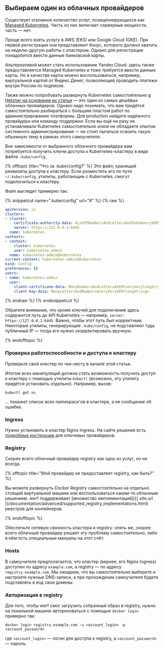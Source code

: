 ## Выбираем один из облачных провайдеров

Существует огромное количество услуг, позиционирующихся как [Managed Kubernetes](https://www.google.com/search?q=managed+kubernetes). Часть из них включает серверные мощности, часть — нет.

Проще всего взять услугу в AWS (EKS) или Google Cloud (GKE). При первой регистрации они представляют бонус, которого должно хватить на неделю-другую работы с кластером. Однако для регистрации понадобится ввести данные банковской карты.

Альтернативой может стать использование Yandex.Cloud: здесь также предоставляется Managed Kubernetes и тоже требуется ввести данные карты. Но в качестве карты можно воспользоваться, например, виртуальной картой от Яндекс.Денег, позволяющей проводить платежи внутри России по подписке.

Также можно попробовать развернуть Kubernetes самостоятельно [в Hetzner на основании их статьи](https://community.hetzner.com/tutorials/install-kubernetes-cluster) — это один из самых дешёвых облачных провайдеров. Однако надо понимать, что вам придётся самостоятельно разбираться с большим пластом работ по администрированию платформы. Для production найдите надёжного провайдера или команду поддержки.
Если вы ещё ни разу не устанавливали Kubernetes самостоятельно и/или не обладаете опытом системного администрирования — не стоит пытаться освоить такую объемную тему в рамках этого самоучителя.

Вне зависимости от выбранного облачного провайдера вам потребуется получить ключи доступа к Kubernetes-кластеру в виде файла `.kube/config`.

<!--  .kube/config -->
{% offtopic title="Что за .kube/config?" %}
Это файл, хранящий реквизиты доступа к кластеру. Если разместить его по пути `~/.kube/config`, утилиты, работающие с Kubernetes, смогут подключиться к кластеру.

Файл выглядит примерно так:

{% snippetcut name=".kube/config" url="#" %}
{% raw %}
```yaml
apiVersion: v1
clusters:
- cluster:
    certificate-authority-data: ALotOfNumbersAndLettersAndSoOnAveryVERYveryLongStringInBase64=
    server: https://127.0.0.1:6445
  name: kubernetes
contexts:
- context:
    cluster: kubernetes
    user: kubernetes-admin
  name: kubernetes-admin@kubernetes
current-context: kubernetes-admin@kubernetes
kind: Config
preferences: {}
users:
- name: kubernetes-admin
  user:
    client-certificate-data: ManyNumbersAndLettersAVERYveryVerylongString=
    client-key-data: ManyLettersAndNumbersAveryVeryVERYlongString=
```
{% endraw %}
{% endsnippetcut %}

Обратите внимание, что кроме ключей для подключения здесь содержится путь до API Kubernetes — например, `server: https://127.0.0.1:6445`. Важно, чтобы этот путь был корректным. Некоторые утилиты, генерирующие `.kube/config`, не подставляют туда публичный IP — тогда его нужно скорректировать вручную.

{% endofftopic %}
<!-- / .kube/config -->

### Проверка работоспособности и доступа к кластеру

Проверьте свой кластер по чек-листу в начале этой статьи.

Итогом всех манипуляций должна стать возможность получить доступ к кластеру с помощью утилиты `kubectl` (возможно, эту утилиту придётся установить отдельно). Например, вызов:

```shell
kubectl get ns
```

… покажет список всех namespace'ов в кластере, а не сообщение об ошибке.

### Ingress

Нужно установить в кластер Nginx Ingress. На сайте решения есть [подробные инструкции](https://kubernetes.github.io/ingress-nginx/deploy/) для ключевых провайдеров.

### Registry

Скорее всего облачный провайдер registry как одну из услуг, но не всегда.

{% offtopic title="Мой провайдер не предоставляет registry, как быть?" %}

Вы можете развернуть Docker Registry самостоятельно на отдельно стоящей виртуальной машине или воспользоваться каким-то облачным решением. werf поддерживает [множество имплементаций]({{ site.url }}/documentation/advanced/supported_registry_implementations.html) реестров для контейнеров.

{% endofftopic %}

Обеспечьте сетевую связность кластера и registry: опять же, скорее всего облачный провайдер решает эту проблему самостоятельно, либо в нём есть специальные мануалы на этот счёт.

### Hosts

В самоучителе предполагается, что кластер (вернее, его Nginx Ingress) доступен по адресу `example.com`, а registry — по адресу `registry.example.com`. Мы ожидаем, что вы самостоятельно выберете и настроите нужные DNS-записи, а при прохождении самоучителя будете подставлять в код свои домены.

### Авторизация в registry

Для того, чтобы werf смог загрузить собранный образ в registry, нужно на локальной машине авторизоваться с помощью `docker login` примерно так:

```shell
docker login registry.example.com -u <account_login> -p <account_password>
```

где `<account_login>` — логин для доступа к registry, а `<account_password>` — пароль.
